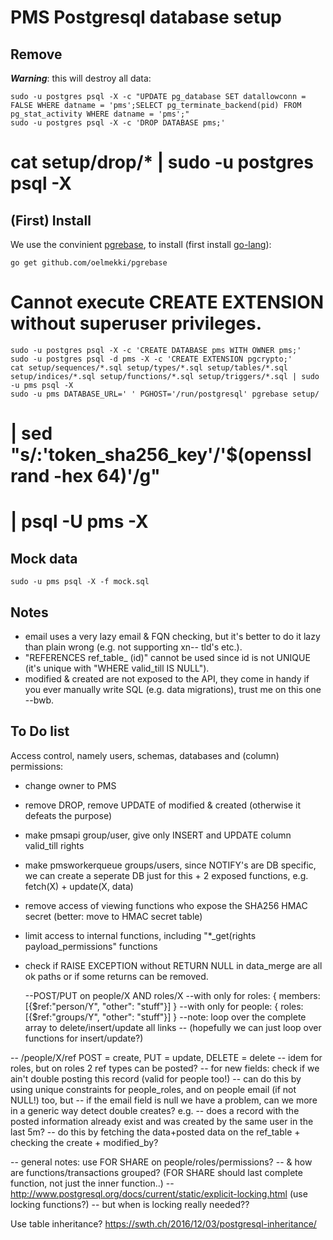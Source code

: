 PMS Postgresql database setup
=============================

Remove
------

***Warning***: this will destroy all data:
```
sudo -u postgres psql -X -c "UPDATE pg_database SET datallowconn = FALSE WHERE datname = 'pms';SELECT pg_terminate_backend(pid) FROM pg_stat_activity WHERE datname = 'pms';"
sudo -u postgres psql -X -c 'DROP DATABASE pms;'
```
# cat setup/drop/* | sudo -u postgres psql -X

(First) Install
---------------

We use the convinient [pgrebase](https://github.com/oelmekki/pgrebase/), to install (first install [go-lang](https://golang.org/doc/install#install)):
```
go get github.com/oelmekki/pgrebase
```

# Cannot execute CREATE EXTENSION without superuser privileges.
```
sudo -u postgres psql -X -c 'CREATE DATABASE pms WITH OWNER pms;'
sudo -u postgres psql -d pms -X -c 'CREATE EXTENSION pgcrypto;'
cat setup/sequences/*.sql setup/types/*.sql setup/tables/*.sql setup/indices/*.sql setup/functions/*.sql setup/triggers/*.sql | sudo -u pms psql -X
sudo -u pms DATABASE_URL=' ' PGHOST='/run/postgresql' pgrebase setup/
```
# | sed "s/:'token_sha256_key'/'$(openssl rand -hex 64)'/g"
# | psql -U pms -X


Mock data
---------

```
sudo -u pms psql -X -f mock.sql
```

Notes
-----

* email uses a very lazy email & FQN checking, but it's better to do it lazy than plain wrong (e.g. not supporting xn-- tld's etc.).
* "REFERENCES ref_table_ (id)" cannot be used since id is not UNIQUE (it's unique with "WHERE valid_till IS NULL").
* modified & created are not exposed to the API, they come in handy if you ever manually write SQL (e.g. data migrations), trust me on this one --bwb.

To Do list
----------

Access control, namely users, schemas, databases and (column) permissions:
* change owner to PMS
* remove DROP, remove UPDATE of modified & created (otherwise it defeats the purpose)
* make pmsapi group/user, give only INSERT and UPDATE column valid_till rights
* make pmsworkerqueue groups/users, since NOTIFY's are DB specific, we can create a seperate DB just for this + 2 exposed functions, e.g. fetch(X) + update(X, data)
* remove access of viewing functions who expose the SHA256 HMAC secret (better: move to HMAC secret table)
* limit access to internal functions, including "*_get(rights payload_permissions" functions
* check if RAISE EXCEPTION without RETURN NULL in data_merge are all ok paths or if some returns can be removed.


    --POST/PUT on people/X AND roles/X
    --with only for roles:  { members: [{$ref:"person/Y", "other": "stuff"}] }
    --with only for people: { roles: [{$ref:"groups/Y", "other": "stuff"}] }
    --note: loop over the complete array to delete/insert/update all links
    -- (hopefully we can just loop over functions for insert/update?)

-- /people/X/ref POST = create, PUT = update, DELETE = delete
-- idem for roles, but on roles 2 ref types can be posted?
-- for new fields: check if we ain't double posting this record (valid for people too!)
-- can do this by using unique constraints for people_roles, and on people email (if not NULL!) too, but
-- if the email field is null we have a problem, can we more in a generic way detect double creates? e.g.
-- does a record with the posted information already exist and was created by the same user in the last 5m?
-- do this by fetching the data+posted data on the ref_table + checking the create + modified_by?


-- general notes: use FOR SHARE on people/roles/permissions?
-- & how are functions/transactions grouped? (FOR SHARE should last complete function, not just the inner function..)
-- http://www.postgresql.org/docs/current/static/explicit-locking.html (use locking functions?)
-- but when is locking really needed??

Use table inheritance?
https://swth.ch/2016/12/03/postgresql-inheritance/